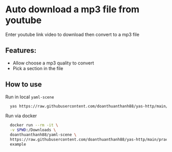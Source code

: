 # Auto download a mp3 file from youtube
Enter youtube link video to download then convert to a mp3 file

## Features:
- Allow choose a mp3 quality to convert
- Pick a section in the file  

## How to use

Run in local `yaml-scene`
```sh
  yas https://raw.githubusercontent.com/doanthuanthanh88/yas-http/main/practice/youtube_audio/download_youtube example
```

Run via docker
```sh
  docker run --rm -it \
  -v $PWD:/Downloads \
  doanthuanthanh88/yaml-scene \
  https://raw.githubusercontent.com/doanthuanthanh88/yas-http/main/practice/youtube_audio/download_youtube \
  example
```
